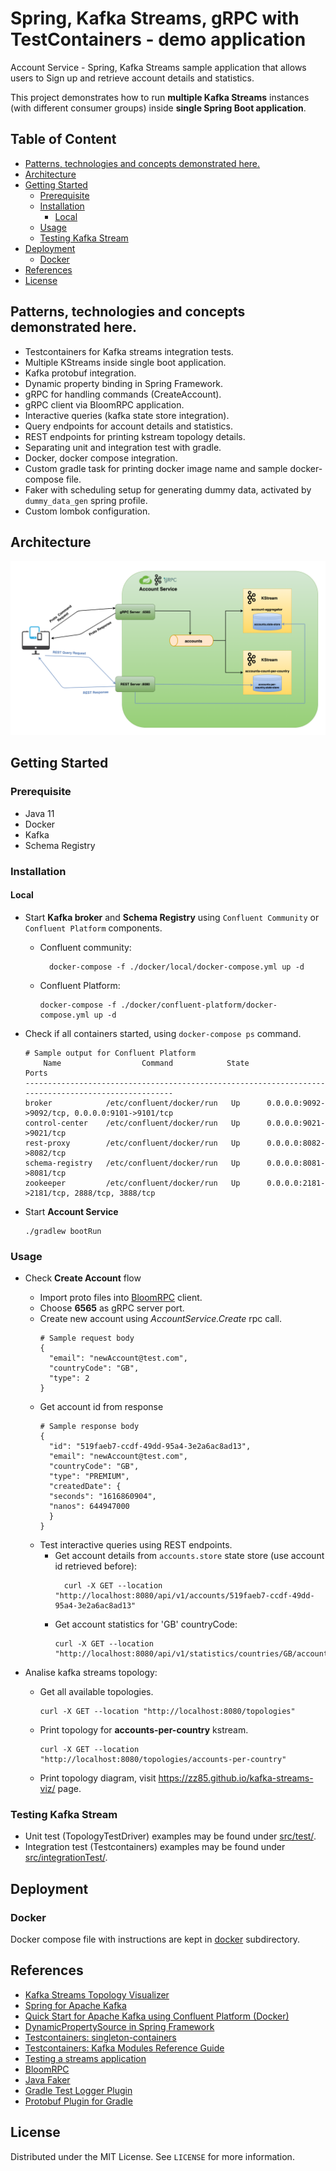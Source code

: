 # Spring, Kafka Streams, gRPC with TestContainers - demo application

Account Service - Spring, Kafka Streams sample application that allows users to Sign up and retrieve account details and statistics.

This project demonstrates how to run **multiple Kafka Streams** instances (with different consumer groups) inside **single Spring Boot application**.

## Table of Content

- [Patterns, technologies and concepts demonstrated here.](#patterns--technologies-and-concepts-demonstrated-here)
- [Architecture](#architecture)
- [Getting Started](#getting-started)
    * [Prerequisite](#prerequisite)
    * [Installation](#installation)
        + [Local](#local)
    * [Usage](#usage)
    * [Testing Kafka Stream](#testing-kafka-stream)
- [Deployment](#deployment)
    * [Docker](#docker)
- [References](#references)
- [License](#license)

## Patterns, technologies and concepts demonstrated here.

* Testcontainers for Kafka streams integration tests.
* Multiple KStreams inside single boot application.
* Kafka protobuf integration.
* Dynamic property binding in Spring Framework.
* gRPC for handling commands (CreateAccount).
* gRPC client via BloomRPC application.
* Interactive queries (kafka state store integration).
* Query endpoints for account details and statistics.
* REST endpoints for printing kstream topology details.
* Separating unit and integration test with gradle.
* Docker, docker compose integration.
* Custom gradle task for printing docker image name and sample docker-compose file.
* Faker with scheduling setup for generating dummy data, activated by `dummy_data_gen` spring profile.
* Custom lombok configuration.

## Architecture

![architecture](./_docs/img/application-diagram.png)

## Getting Started

### Prerequisite

* Java 11
* Docker
* Kafka
* Schema Registry

### Installation

#### Local

* Start **Kafka broker** and **Schema Registry** using `Confluent Community` or `Confluent Platform` components.
    * Confluent community:
        ```shell
          docker-compose -f ./docker/local/docker-compose.yml up -d
        ```
    * Confluent Platform:
      ```shell
      docker-compose -f ./docker/confluent-platform/docker-compose.yml up -d
       ```
* Check if all containers started, using `docker-compose ps` command.
     ```shell
     # Sample output for Confluent Platform
         Name                  Command            State                       Ports                     
    ----------------------------------------------------------------------------------------------------
    broker            /etc/confluent/docker/run   Up      0.0.0.0:9092->9092/tcp, 0.0.0.0:9101->9101/tcp
    control-center    /etc/confluent/docker/run   Up      0.0.0.0:9021->9021/tcp                        
    rest-proxy        /etc/confluent/docker/run   Up      0.0.0.0:8082->8082/tcp                        
    schema-registry   /etc/confluent/docker/run   Up      0.0.0.0:8081->8081/tcp                        
    zookeeper         /etc/confluent/docker/run   Up      0.0.0.0:2181->2181/tcp, 2888/tcp, 3888/tcp    
     ```

* Start **Account Service**

  ```shell
  ./gradlew bootRun
  ```

### Usage

* Check **Create Account** flow
    * Import proto files into [BloomRPC](https://github.com/uw-labs/bloomrpc) client.
    * Choose **6565** as gRPC server port.
    * Create new account using *AccountService.Create* rpc call.
      ```shell
      # Sample request body
      {
        "email": "newAccount@test.com",
        "countryCode": "GB",
        "type": 2
      }
      ```
    * Get account id from response
      ```shell
      # Sample response body
      {
        "id": "519faeb7-ccdf-49dd-95a4-3e2a6ac8ad13",
        "email": "newAccount@test.com",
        "countryCode": "GB",
        "type": "PREMIUM",
        "createdDate": {
        "seconds": "1616860904",
        "nanos": 644947000
        }
      }
      ```
    * Test interactive queries using REST endpoints.
        * Get account details from `accounts.store` state store (use account id retrieved before):
          ```shell
            curl -X GET --location "http://localhost:8080/api/v1/accounts/519faeb7-ccdf-49dd-95a4-3e2a6ac8ad13"
          ```
        * Get account statistics for 'GB' countryCode:
          ```shell
          curl -X GET --location "http://localhost:8080/api/v1/statistics/countries/GB/accounts"
          ```

* Analise kafka streams topology:
    * Get all available topologies.
      ```shell
      curl -X GET --location "http://localhost:8080/topologies"
      ```  
    * Print topology for **accounts-per-country** kstream.
      ```shell
      curl -X GET --location "http://localhost:8080/topologies/accounts-per-country"
      ```    
    * Print topology diagram, visit https://zz85.github.io/kafka-streams-viz/ page.

### Testing Kafka Stream

* Unit test (TopologyTestDriver) examples may be found under [src/test/](./src/test/java/com/rbiedrawa/app/kafka/streams).
* Integration test (Testcontainers) examples may be found under [src/integrationTest/](./src/integrationTest/java/com/rbiedrawa/app).

## Deployment

### Docker

Docker compose file with instructions are kept in [docker](deployment/docker) subdirectory.

## References

* [Kafka Streams Topology Visualizer](https://github.com/zz85/kafka-streams-viz)  
* [Spring for Apache Kafka](https://docs.spring.io/spring-boot/docs/2.4.4/reference/htmlsingle/#boot-features-kafka)
* [Quick Start for Apache Kafka using Confluent Platform (Docker)](https://docs.confluent.io/platform/current/quickstart/ce-docker-quickstart.html)
* [DynamicPropertySource in Spring Framework](https://spring.io/blog/2020/03/27/dynamicpropertysource-in-spring-framework-5-2-5-and-spring-boot-2-2-6)
* [Testcontainers: singleton-containers](https://www.testcontainers.org/test_framework_integration/manual_lifecycle_control/#singleton-containers)
* [Testcontainers: Kafka Modules Reference Guide](https://www.testcontainers.org/modules/kafka/)
* [Testing a streams application](https://kafka.apache.org/11/documentation/streams/developer-guide/testing.html)
* [BloomRPC](https://github.com/uw-labs/bloomrpc)
* [Java Faker](https://github.com/DiUS/java-faker)
* [Gradle Test Logger Plugin](https://github.com/radarsh/gradle-test-logger-plugin)
* [Protobuf Plugin for Gradle](https://github.com/google/protobuf-gradle-plugin)

## License

Distributed under the MIT License. See `LICENSE` for more information.
